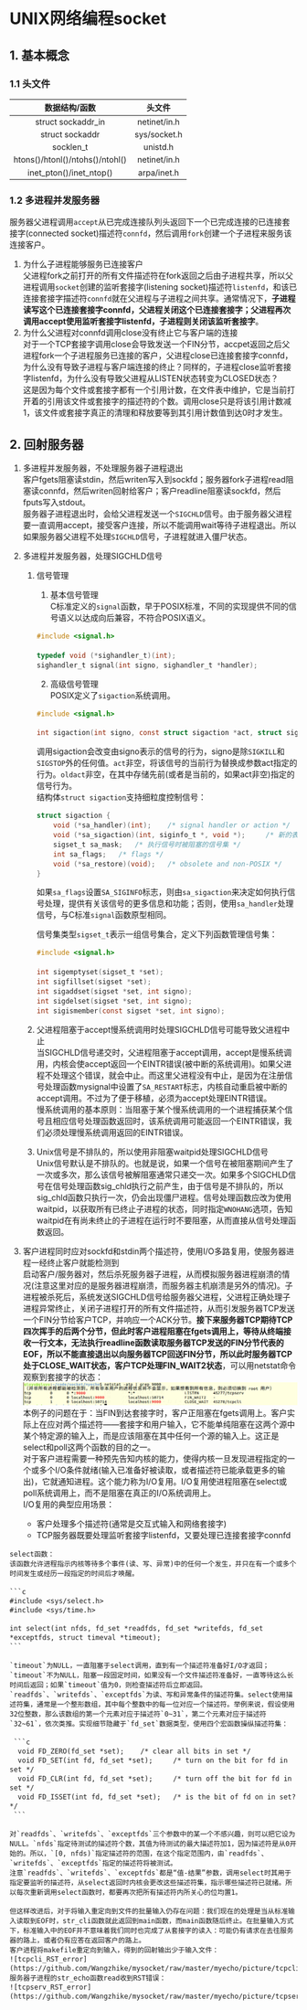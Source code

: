 # UNIX网络编程socket    

## 1. 基本概念    

### 1.1 头文件    
  | 数据结构/函数						| 头文件	|
  | :---:								| :---:		|
  | struct sockaddr_in					| netinet/in.h	|
  | struct sockaddr						| sys/socket.h	|
  | socklen_t							| unistd.h		|
  | htons()/htonl()/ntohs()/ntohl()		|	netinet/in.h	|
  | inet_pton()/inet_ntop()				| arpa/inet.h	|


### 1.2 多进程并发服务器    
  服务器父进程调用`accept`从已完成连接队列头返回下一个已完成连接的已连接套接字(connected socket)描述符`connfd`，然后调用`fork`创建一个子进程来服务该连接客户。    
  1. 为什么子进程能够服务已连接客户    
    父进程fork之前打开的所有文件描述符在fork返回之后由子进程共享，所以父进程调用`socket`创建的监听套接字(listening socket)描述符`listenfd`，和该已连接套接字描述符`connfd`就在父进程与子进程之间共享。通常情况下，**子进程读写这个已连接套接字connfd，父进程关闭这个已连接套接字；父进程再次调用accept使用监听套接字listenfd，子进程则关闭该监听套接字**。    
  2. 为什么父进程对connfd调用close没有终止它与客户端的连接    
    对于一个TCP套接字调用close会导致发送一个FIN分节，accpet返回之后父进程fork一个子进程服务已连接的客户，父进程close已连接套接字connfd，为什么没有导致子进程与客户端连接的终止？同样的，子进程close监听套接字listenfd，为什么没有导致父进程从LISTEN状态转变为CLOSED状态？    
	这是因为每个文件或套接字都有一个引用计数，在文件表中维护，它是当前打开着的引用该文件或套接字的描述符的个数。调用close只是将该引用计数减1，该文件或套接字真正的清理和释放要等到其引用计数值到达0时才发生。    


## 2. 回射服务器    
  1. 多进程并发服务器，不处理服务器子进程退出    
    客户fgets阻塞读stdin，然后writen写入到sockfd；服务器fork子进程read阻塞读connfd，然后writen回射给客户；客户readline阻塞读sockfd，然后fputs写入stdout。    
	服务器子进程退出时，会给父进程发送一个`SIGCHLD`信号。由于服务器父进程要一直调用accept，接受客户连接，所以不能调用wait等待子进程退出。所以如果服务器父进程不处理`SIGCHLD`信号，子进程就进入僵尸状态。    

  2. 多进程并发服务器，处理SIGCHLD信号    
      1. 信号管理    
	      1. 基本信号管理    
	        C标准定义的`signal`函数，早于POSIX标准，不同的实现提供不同的信号语义以达成向后兼容，不符合POSIX语义。    
			```c
			#include <signal.h>

			typedef void (*sighandler_t)(int);
			sighandler_t signal(int signo, sighandler_t *handler);
			```

	      2. 高级信号管理    
	        POSIX定义了`sigaction`系统调用。    
			```c
			#include <signal.h>

			int sigaction(int signo, const struct sigaction *act, struct sigaction *oldact)
			```

			调用sigaction会改变由signo表示的信号的行为，signo是除`SIGKILL`和`SIGSTOP`外的任何值。`act`非空，将该信号的当前行为替换成参数act指定的行为。`oldact`非空，在其中存储先前(或者是当前的，如果act非空)指定的信号行为。    
			结构体`struct sigaction`支持细粒度控制信号：    
			```c
			struct sigaction {
				void (*sa_handler)(int);	/* signal handler or action */
				void (*sa_sigaction)(int, siginfo_t *, void *);		/* 新的表示如何执行信号处理函数 */
				sigset_t sa_mask;	/* 执行信号时被阻塞的信号集 */
				int sa_flags;	/* flags */
				void (*sa_restore)(void);	/* obsolete and non-POSIX */
			}
			```

			如果`sa_flags`设置`SA_SIGINFO`标志，则由`sa_sigaction`来决定如何执行信号处理，提供有关该信号的更多信息和功能；否则，使用`sa_handler`处理信号，与C标准`signal`函数原型相同。    

			信号集类型`sigset_t`表示一组信号集合，定义下列函数管理信号集：    
			```c
			#include <signal.h>

			int sigemptyset(sigset_t *set);
			int sigfillset(sigset *set);
			int sigaddset(sigset *set, int signo);
			int sigdelset(sigset *set, int signo);
			int sigismember(const sigset *set, int signo);
			```

      2. 父进程阻塞于accept慢系统调用时处理SIGCHLD信号可能导致父进程中止    
	    当SIGCHLD信号递交时，父进程阻塞于accept调用，accept是慢系统调用，内核会使accept返回一个EINTR错误(被中断的系统调用)。如果父进程不处理这个错误，就会中止。而这里父进程没有中止，是因为在注册信号处理函数mysignal中设置了`SA_RESTART`标志，内核自动重启被中断的accept调用。不过为了便于移植，必须为accept处理EINTR错误。    
	    慢系统调用的基本原则：当阻塞于某个慢系统调用的一个进程捕获某个信号且相应信号处理函数返回时，该系统调用可能返回一个EINTR错误，我们必须处理慢系统调用返回的EINTR错误。    
	
	  3. Unix信号是不排队的，所以使用非阻塞waitpid处理SIGCHLD信号    
        Unix信号默认是不排队的。也就是说，如果一个信号在被阻塞期间产生了一次或多次，那么该信号被解阻塞通常只递交一次。如果多个SIGCHLD信号在信号处理函数sig_chld执行之前产生，由于信号是不排队的，所以sig_chld函数只执行一次，仍会出现僵尸进程。信号处理函数应改为使用waitpid，以获取所有已终止子进程的状态，同时指定`WNOHANG`选项，告知waitpid在有尚未终止的子进程在运行时不要阻塞，从而直接从信号处理函数返回。    

  3. 客户进程同时应对sockfd和stdin两个描述符，使用I/O多路复用，使服务器进程一经终止客户就能检测到    
    启动客户/服务器对，然后杀死服务器子进程，从而模拟服务器进程崩溃的情况(注意这里对应的是服务器进程崩溃，而服务器主机崩溃是另外的情况)。子进程被杀死后，系统发送SIGCHLD信号给服务器父进程，父进程正确处理子进程异常终止，关闭子进程打开的所有文件描述符，从而引发服务器TCP发送一个FIN分节给客户TCP，并响应一个ACK分节。**接下来服务器TCP期待TCP四次挥手的后两个分节，但此时客户进程阻塞在fgets调用上，等待从终端接收一行文本，无法执行readline函数读取服务器TCP发送的FIN分节代表的EOF，所以不能直接退出以向服务器TCP回送FIN分节，所以此时服务器TCP处于CLOSE_WAIT状态，客户TCP处理FIN_WAIT2状态**，可以用netstat命令观察到套接字的状态：    
	![process of server terminated prematurely](https://github.com/Wangzhike/mysocket/raw/master/myecho/picture/process_of_server_terminated_prematurely.png)    
	本例子的问题在于：当FIN到达套接字时，客户正阻塞在fgets调用上。客户实际上在应对两个描述符——套接字和用户输入，它不能单纯阻塞在这两个源中某个特定源的输入上，而是应该阻塞在其中任何一个源的输入上。这正是select和poll这两个函数的目的之一。    
	对于客户进程需要一种预先告知内核的能力，使得内核一旦发现进程指定的一个或多个I/O条件就绪(输入已准备好被读取，或者描述符已能承载更多的输出)，它就通知进程。这个能力称为I/O复用。I/O复用使进程阻塞在select或poll系统调用上，而不是阻塞在真正的I/O系统调用上。    
	I/O复用的典型应用场景：    
	  - 客户处理多个描述符(通常是交互式输入和网络套接字)    
	  - TCP服务器既要处理监听套接字listenfd，又要处理已连接套接字connfd    
	
	select函数：    
	该函数允许进程指示内核等待多个事件(读、写、异常)中的任何一个发生，并只在有一个或多个时间发生或经历一段指定的时间后才唤醒。    
	
	```c
    #include <sys/select.h>
	#include <sys/time.h>

	int select(int nfds, fd_set *readfds, fd_set *writefds, fd_set *exceptfds, struct timeval *timeout);
	```

	`timeout`为NULL，一直阻塞于select调用，直到有一个描述符准备好I/O才返回；`timeout`不为NULL，阻塞一段固定时间，如果没有一个文件描述符准备好，一直等待这么长时间后返回；如果`timeout`值为0，则检查描述符后立即返回。    
	`readfds`、`writefds`、`exceptfds`为读、写和异常条件的描述符集。select使用描述符集，通常是一个整形数组，其中每个整数中的每一位对应一个描述符。举例来说，假设使用32位整数，那么该数组的第一个元素对应于描述符`0~31`，第二个元素对应于描述符`32~61`，依次类推。实现细节隐藏于`fd_set`数据类型，使用四个宏函数操纵描述符集：    
	  
	 ```c
	  void FD_ZERO(fd_set *set);	/* clear all bits in set */
	  void FD_SET(int fd, fd_set *set);		/* turn on the bit for fd in set */
	  void FD_CLR(int fd, fd_set *set);		/* turn off the bit for fd in set */
	  void FD_ISSET(int fd, fd_set *set);	/* is the bit of fd on in set? */
	 ```

	对`readfds`、`writefds`、`exceptfds`三个参数中的某一个不感兴趣，则可以把它设为NULL。`nfds`指定待测试的描述符个数，其值为待测试的最大描述符加1，因为描述符是从0开始的。所以，`[0, nfds)`指定描述符的范围，在这个指定范围内，由`readfds`、`writefds`、`exceptfds`指定的描述符将被测试。    
	注意`readfds`、`writefds`、`exceptfds`都是“值-结果”参数，调用select时其用于指定要监听的描述符，从select返回时内核会更改这些描述符集，指示哪些描述符已就绪。所以每次重新调用select函数时，都要再次把所有描述符内所关心的位均置1。    
	
	但这样改进后，对于将输入重定向到文件的批量输入仍存在问题：我们现在的处理是当从标准输入读取到EOF时，str_cli函数就此返回到main函数，而main函数随后终止。在批量输入方式下，标准输入中的EOF并不意味着我们同时也完成了从套接字的读入：可能仍有请求在去往服务器的路上，或者仍有应答在返回客户的路上。    
	客户进程将makefile重定向到输入，得到的回射输出少于输入文件：    
	![tcpcli_RST_error](https://github.com/Wangzhike/mysocket/raw/master/myecho/picture/tcpcli_RST_error.png)    
	服务器子进程的str_echo函数read收到RST错误：    
	![tcpserv_RST_error](https://github.com/Wangzhike/mysocket/raw/master/myecho/picture/tcpserv_RST_error.png)    

	
